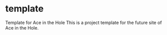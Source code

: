 # template
Template for Ace in the Hole
This is a project template for the future site of Ace in the Hole.
